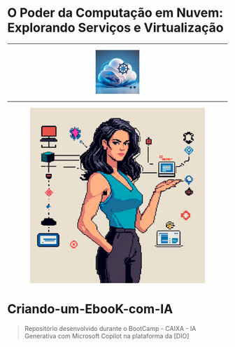 # O Poder da Computação em Nuvem: Explorando Serviços e Virtualização

-------
<p align="center">
    <img width="100" src=".github/assets/Kub.png">
</p>

-------


<p align="center">
<img 
    src=".github/assets/cloud.png"
    width="400"  
/>
</p>


# Criando-um-EbooK-com-IA

 > Repositório desenvolvido durante o BootCamp - CAIXA - IA Generativa com Microsoft Copilot na plataforma da [DIO]
